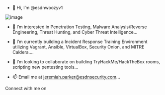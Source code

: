 - 👋 Hi, I’m @esdnwoozyv1



![image](https://user-images.githubusercontent.com/72991938/140968546-a9751d56-6e3e-4bb5-ab64-3ec3f618b8c7.png)



- 👀 I’m interested in Penetration Testing, Malware Analysis/Reverse Engineering, Threat Hunting, and Cyber Threat Intelligence...

- 🌱 I’m currently building a Incident Response Training Environment utilizing Vagrant, Ansible, VirtualBox, Security Onion, and 
      MITRE Caldera....
      
- 💞️ I’m looking to collaborate on building TryHackMe/HackTheBox rooms, scripting new pentesting tools...

- 📫 Email me at jeremiah.parker@esdnsecurity.com...

Connect with me on 

<!---
esdnwoozyv1/esdnwoozyv1 is a ✨ special ✨ repository because its `README.md` (this file) appears on your GitHub profile.
You can click the Preview link to take a look at your changes.
--->
